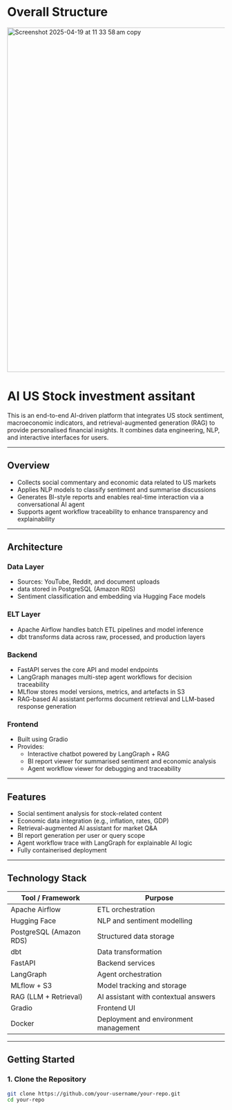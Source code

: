 # Overall Structure 
<img width="798" alt="Screenshot 2025-04-19 at 11 33 58 am copy" src="https://github.com/user-attachments/assets/e74711a2-1ca5-4db1-bb8d-38f283f45085" />


# AI US Stock investment assitant 

This is an end-to-end AI-driven platform that integrates US stock sentiment, macroeconomic indicators, and retrieval-augmented generation (RAG) to provide personalised financial insights. It combines data engineering, NLP, and interactive interfaces for users.

---

## Overview

- Collects social commentary and economic data related to US markets
- Applies NLP models to classify sentiment and summarise discussions
- Generates BI-style reports and enables real-time interaction via a conversational AI agent
- Supports agent workflow traceability to enhance transparency and explainability

---

## Architecture

### Data Layer

- Sources: YouTube, Reddit, and document uploads
- data stored in PostgreSQL  (Amazon RDS)
- Sentiment classification and embedding via Hugging Face models

### ELT Layer

- Apache Airflow handles batch ETL pipelines and model inference
- dbt transforms data across raw, processed, and production layers

### Backend

- FastAPI serves the core API and model endpoints
- LangGraph manages multi-step agent workflows for decision traceability
- MLflow stores model versions, metrics, and artefacts in S3
- RAG-based AI assistant performs document retrieval and LLM-based response generation

### Frontend

- Built using Gradio
- Provides:
  - Interactive chatbot powered by LangGraph + RAG
  - BI report viewer for summarised sentiment and economic analysis
  - Agent workflow viewer for debugging and traceability

---

## Features

- Social sentiment analysis for stock-related content
- Economic data integration (e.g., inflation, rates, GDP)
- Retrieval-augmented AI assistant for market Q&A
- BI report generation per user or query scope
- Agent workflow trace with LangGraph for explainable AI logic
- Fully containerised deployment

---

## Technology Stack

| Tool / Framework        | Purpose                                  |
|-------------------------|------------------------------------------|
| Apache Airflow          | ETL orchestration                        |
| Hugging Face            | NLP and sentiment modelling              |
| PostgreSQL (Amazon RDS) | Structured data storage                  |
| dbt                     | Data transformation                      |
| FastAPI                 | Backend services                         |
| LangGraph               | Agent orchestration                      |
| MLflow + S3             | Model tracking and storage               |
| RAG (LLM + Retrieval)   | AI assistant with contextual answers     |
| Gradio                  | Frontend UI                              |
| Docker                  | Deployment and environment management    |

---

## Getting Started

### 1. Clone the Repository

```bash
git clone https://github.com/your-username/your-repo.git
cd your-repo
    

